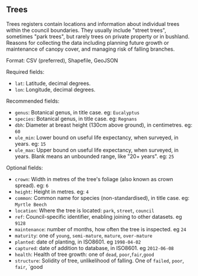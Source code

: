 ## Trees

Trees registers contain locations and information about individual trees within the council boundaries. They usually include "street trees", sometimes "park trees", but rarely trees on private property or in bushland. Reasons for collecting the data including planning future growth or maintenance of canopy cover, and managing risk of falling branches.

Format: CSV (preferred), Shapefile, GeoJSON

Required fields:
* `lat`: Latitude, decimal degrees.
* `lon`: Longitude, decimal degrees.

Recommended fields:

* `genus`: Botanical genus, in title case. eg: `Eucalyptus`
* `species`: Botanical genus, in title case. eg: `Regnans`
* `dbh`: Diameter at breast height (130cm above ground), in centimetres. eg: `60`
* `ule_min`: Lower bound on useful life expectancy, when surveyed, in years. eg: `15`
* `ule_max`: Upper bound on useful life expectancy, when surveyed, in years. Blank means an unbounded range, like "20+ 
years". eg: `25`

Optional fields:
* `crown`: Width in metres of the tree's foliage (also known as crown spread). eg: `6`
* `height`: Height in metres. eg: `4`
* `common`: Common name for species (non-standardised), in title case. eg: `Myrtle Beech`
* `location`: Where the tree is located: `park`, `street`, `council`
* `ref`: Council-specific identifier, enabling joining to other datasets. eg `9128`
* `maintenance`: number of months, how often the tree is inspected. eg `24`
* `maturity`: one of `young`, `semi-mature`, `mature`, `over-mature`
* `planted`: date of planting, in ISO8601. eg `1998-04-02`
* `captured`: date of addition to database, in ISO8601. eg `2012-06-08`
* `health`: Health of tree growth: one of `dead`, `poor`,`fair`,`good`
* `structure`: Solidity of tree, unlikelihood of falling. One of `failed`, `poor`, `fair`, `good 
